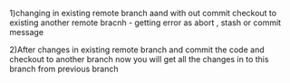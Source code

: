 1)changing in existing remote branch aand with out commit checkout to existing another remote bracnh - getting error as abort , stash or commit message

2)After changes in existing remote branch and commit the code and checkout to another branch now you will get all the changes in to this branch from previous branch